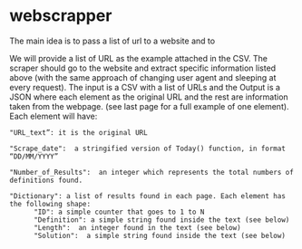 # webscrapper
The main idea is to pass a list of url to a website and to 

We will provide a list of URL as the example attached in the CSV. The scraper should go to the website and extract specific information listed above (with the same approach of changing user agent and sleeping at every request).
The input is a CSV with a list of URLs and the Output is a JSON where each element as the original URL and the rest are information taken from the webpage. (see last page for a full example of one element).
Each element will have:

    "URL_text”: it is the original URL
    
    "Scrape_date":  a stringified version of Today() function, in format “DD/MM/YYYY”
    
    "Number_of_Results":  an integer which represents the total numbers of definitions found.
    
    "Dictionary": a list of results found in each page. Each element has the following shape:
          "ID": a simple counter that goes to 1 to N
          "Definition": a simple string found inside the text (see below)
          "Length":  an integer found in the text (see below)
          "Solution":  a simple string found inside the text (see below)

